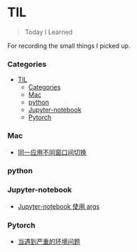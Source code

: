 # TIL
> Today I Learned

For recording the small things I picked up.

### Categories
- [TIL](#til)
    - [Categories](#categories)
    - [Mac](#mac)
    - [python](#python)
    - [Jupyter-notebook](#jupyter-notebook)
    - [Pytorch](#pytorch)

### Mac
- [同一应用不同窗口间切换](mac/Switch-between-different-windows-of-the-same-application.md)
### python

### Jupyter-notebook
- [Jupyter-notebook 使用 args](jupyter-notebook/use-argparse-in-jupyter-notebook.md)

### Pytorch
- [当遇到严重的环境问题](pytorch/when-confronted-with-serious-environment-problem.md)